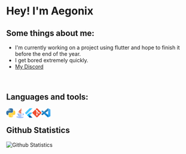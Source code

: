# Hey! I'm Aegonix

## Some things about me: 
- I'm currently working on a project using flutter and hope to finish it before the end of the year.
- I get bored extremely quickly.
- [My Discord](https://discord.com/users/538009859778543616)

<br>

## Languages and tools:
[<img align="left" alt="Python" width="24px" src="icons/python.png"/>](https://python.org)
[<img align="left" alt="Java" width="26px" src="icons/java.png"/>](https://www.java.com/en/)
[<img align="left" alt="Flutter" width="20px" src="icons/flutter.svg"/>](https://flutter.dev/)
[<img align="left" alt="Git" width="24px" src="icons/git.png"/>](https://git-scm.com/)
[<img align="left" alt="Visual Studio Code" width="24px" src="icons/vscode.png"/>](https://code.visualstudio.com/)

<br>

## Github Statistics
![Github Statistics](https://github-readme-stats.vercel.app/api?username=aegonix)
